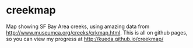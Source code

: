 creekmap
========

Map showing SF Bay Area creeks, using amazing data from http://www.museumca.org/creeks/crkmap.html. This is all on github pages, so you can view my progress at http://kueda.github.io/creekmap/
